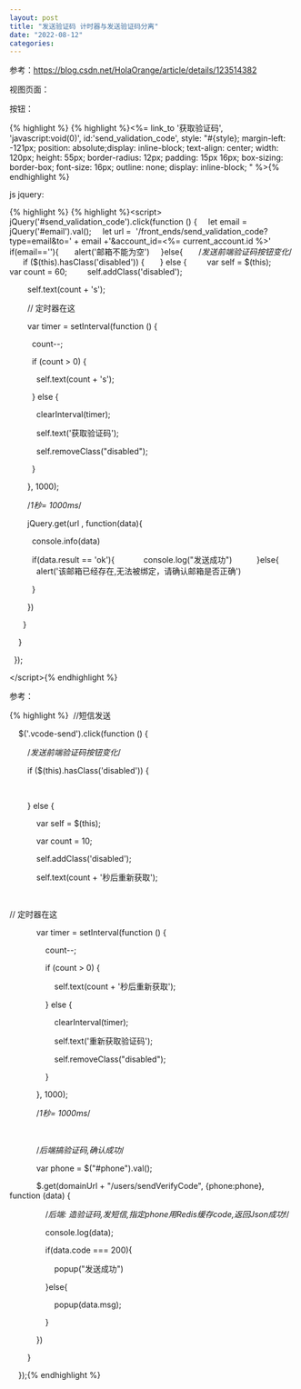 ```yaml
---
layout: post
title: "发送验证码 计时器与发送验证码分离"
date: "2022-08-12"
categories: 
---
```

<p>参考：<a href="https://blog.csdn.net/HolaOrange/article/details/123514382">https://blog.csdn.net/HolaOrange/article/details/123514382</a></p>

<p>视图页面：</p>

<p>按钮：</p>

{% highlight %}
{% highlight %}&lt;%= link_to &#39;获取验证码&#39;, &#39;javascript:void(0)&#39;, id:&#39;send_validation_code&#39;, style: &quot;#{style}; margin-left: -121px; position: absolute;display: inline-block; text-align: center; width: 120px; height: 55px; border-radius: 12px; padding: 15px 16px; box-sizing: border-box; font-size: 16px; outline: none; display: inline-block; &quot; %&gt;{% endhighlight %}

<p>js jquery:</p>

{% highlight %}
{% highlight %}&lt;script&gt;
&nbsp; jQuery(&#39;#send_validation_code&#39;).click(function () {
&nbsp;&nbsp;&nbsp; let email = jQuery(&#39;#email&#39;).val();
&nbsp;&nbsp;&nbsp; let url =&nbsp; &#39;/front_ends/send_validation_code?type=email&amp;to=&#39; + email +&#39;&amp;account_id=&lt;%= current_account.id %&gt;&#39;
&nbsp;&nbsp;&nbsp; if(email==&#39;&#39;){
&nbsp;&nbsp;&nbsp;&nbsp;&nbsp; alert(&#39;邮箱不能为空&#39;)
&nbsp;&nbsp;&nbsp; }else{
&nbsp;&nbsp;&nbsp;&nbsp;&nbsp; /*发送前端验证码按钮变化*/
&nbsp;&nbsp;&nbsp;&nbsp;&nbsp; if ($(this).hasClass(&#39;disabled&#39;)) {
&nbsp;&nbsp;&nbsp;&nbsp;&nbsp; } else {
&nbsp;&nbsp;&nbsp;&nbsp;&nbsp;&nbsp;&nbsp; var self = $(this);
&nbsp;&nbsp;&nbsp;&nbsp;&nbsp;&nbsp;&nbsp; var count = 60;
&nbsp;&nbsp;&nbsp;&nbsp;&nbsp;&nbsp;&nbsp; self.addClass(&#39;disabled&#39;);

&nbsp;&nbsp;&nbsp;&nbsp;&nbsp;&nbsp;&nbsp; self.text(count + &#39;s&#39;);

&nbsp;&nbsp;&nbsp;&nbsp;&nbsp;&nbsp;&nbsp; // 定时器在这

&nbsp;&nbsp;&nbsp;&nbsp;&nbsp;&nbsp;&nbsp; var timer = setInterval(function () {

&nbsp;&nbsp;&nbsp;&nbsp;&nbsp;&nbsp;&nbsp;&nbsp;&nbsp; count--;

&nbsp;&nbsp;&nbsp;&nbsp;&nbsp;&nbsp;&nbsp;&nbsp;&nbsp; if (count &gt; 0) {

&nbsp;&nbsp;&nbsp;&nbsp;&nbsp;&nbsp;&nbsp;&nbsp;&nbsp;&nbsp;&nbsp; self.text(count + &#39;s&#39;);

&nbsp;&nbsp;&nbsp;&nbsp;&nbsp;&nbsp;&nbsp;&nbsp;&nbsp; } else {

&nbsp;&nbsp;&nbsp;&nbsp;&nbsp;&nbsp;&nbsp;&nbsp;&nbsp;&nbsp;&nbsp; clearInterval(timer);

&nbsp;&nbsp;&nbsp;&nbsp;&nbsp;&nbsp;&nbsp;&nbsp;&nbsp;&nbsp;&nbsp; self.text(&#39;获取验证码&#39;);

&nbsp;&nbsp;&nbsp;&nbsp;&nbsp;&nbsp;&nbsp;&nbsp;&nbsp;&nbsp;&nbsp; self.removeClass(&quot;disabled&quot;);

&nbsp;&nbsp;&nbsp;&nbsp;&nbsp;&nbsp;&nbsp;&nbsp;&nbsp; }

&nbsp;&nbsp;&nbsp;&nbsp;&nbsp;&nbsp;&nbsp; }, 1000);

&nbsp;&nbsp;&nbsp;&nbsp;&nbsp;&nbsp;&nbsp; /*1秒= 1000ms*/

&nbsp;&nbsp;&nbsp;&nbsp;&nbsp;&nbsp;&nbsp; jQuery.get(url , function(data){

&nbsp;&nbsp;&nbsp;&nbsp;&nbsp;&nbsp;&nbsp;&nbsp;&nbsp; console.info(data)

&nbsp;&nbsp;&nbsp;&nbsp;&nbsp;&nbsp;&nbsp;&nbsp;&nbsp; if(data.result == &#39;ok&#39;){
&nbsp;&nbsp;&nbsp;&nbsp;&nbsp;&nbsp;&nbsp;&nbsp;&nbsp;&nbsp;&nbsp; console.log(&quot;发送成功&quot;)
&nbsp;&nbsp;&nbsp;&nbsp;&nbsp;&nbsp;&nbsp;&nbsp;&nbsp; }else{
&nbsp;&nbsp;&nbsp;&nbsp;&nbsp;&nbsp;&nbsp;&nbsp;&nbsp;&nbsp;&nbsp; alert(&#39;该邮箱已经存在,无法被绑定，请确认邮箱是否正确&#39;)

&nbsp;&nbsp;&nbsp;&nbsp;&nbsp;&nbsp;&nbsp;&nbsp;&nbsp; }

&nbsp;&nbsp;&nbsp;&nbsp;&nbsp;&nbsp;&nbsp; })

&nbsp;&nbsp;&nbsp;&nbsp;&nbsp; }

&nbsp;&nbsp;&nbsp; }

&nbsp; });

&lt;/script&gt;{% endhighlight %}

<p>参考：</p>

{% highlight %}
&nbsp;//短信发送

&nbsp;&nbsp;&nbsp; $(&#39;.vcode-send&#39;).click(function () {

&nbsp;&nbsp;&nbsp;&nbsp;&nbsp;&nbsp;&nbsp; /*发送前端验证码按钮变化*/

&nbsp;&nbsp;&nbsp;&nbsp;&nbsp;&nbsp;&nbsp; if ($(this).hasClass(&#39;disabled&#39;)) {

&nbsp;

&nbsp;&nbsp;&nbsp;&nbsp;&nbsp;&nbsp;&nbsp; } else {

&nbsp;&nbsp;&nbsp;&nbsp;&nbsp;&nbsp;&nbsp;&nbsp;&nbsp;&nbsp;&nbsp; var self = $(this);

&nbsp;&nbsp;&nbsp;&nbsp;&nbsp;&nbsp;&nbsp;&nbsp;&nbsp;&nbsp;&nbsp; var count = 10;

&nbsp;&nbsp;&nbsp;&nbsp;&nbsp;&nbsp;&nbsp;&nbsp;&nbsp;&nbsp;&nbsp; self.addClass(&#39;disabled&#39;);

&nbsp;&nbsp;&nbsp;&nbsp;&nbsp;&nbsp;&nbsp;&nbsp;&nbsp;&nbsp;&nbsp; self.text(count + &#39;秒后重新获取&#39;);

&nbsp;

// 定时器在这

&nbsp;&nbsp;&nbsp;&nbsp;&nbsp;&nbsp;&nbsp;&nbsp;&nbsp;&nbsp;&nbsp; var timer = setInterval(function () {

&nbsp;&nbsp;&nbsp;&nbsp;&nbsp;&nbsp;&nbsp;&nbsp;&nbsp;&nbsp;&nbsp;&nbsp;&nbsp;&nbsp;&nbsp; count--;

&nbsp;&nbsp;&nbsp;&nbsp;&nbsp;&nbsp;&nbsp;&nbsp;&nbsp;&nbsp;&nbsp;&nbsp;&nbsp;&nbsp;&nbsp; if (count &gt; 0) {

&nbsp;&nbsp;&nbsp;&nbsp;&nbsp;&nbsp;&nbsp;&nbsp;&nbsp;&nbsp;&nbsp;&nbsp;&nbsp;&nbsp;&nbsp;&nbsp;&nbsp;&nbsp;&nbsp; self.text(count + &#39;秒后重新获取&#39;);

&nbsp;&nbsp;&nbsp;&nbsp;&nbsp;&nbsp;&nbsp;&nbsp;&nbsp;&nbsp;&nbsp;&nbsp;&nbsp;&nbsp;&nbsp; } else {

&nbsp;&nbsp;&nbsp;&nbsp;&nbsp;&nbsp;&nbsp;&nbsp;&nbsp;&nbsp;&nbsp;&nbsp;&nbsp;&nbsp;&nbsp;&nbsp;&nbsp;&nbsp;&nbsp; clearInterval(timer);

&nbsp;&nbsp;&nbsp;&nbsp;&nbsp;&nbsp;&nbsp;&nbsp;&nbsp;&nbsp;&nbsp;&nbsp;&nbsp;&nbsp;&nbsp;&nbsp;&nbsp;&nbsp;&nbsp; self.text(&#39;重新获取验证码&#39;);

&nbsp;&nbsp;&nbsp;&nbsp;&nbsp;&nbsp;&nbsp;&nbsp;&nbsp;&nbsp;&nbsp;&nbsp;&nbsp;&nbsp;&nbsp;&nbsp;&nbsp;&nbsp;&nbsp; self.removeClass(&quot;disabled&quot;);

&nbsp;&nbsp;&nbsp;&nbsp;&nbsp;&nbsp;&nbsp;&nbsp;&nbsp;&nbsp;&nbsp;&nbsp;&nbsp;&nbsp;&nbsp; }

&nbsp;&nbsp;&nbsp;&nbsp;&nbsp;&nbsp;&nbsp;&nbsp;&nbsp;&nbsp;&nbsp; }, 1000);

&nbsp;&nbsp;&nbsp;&nbsp;&nbsp;&nbsp;&nbsp;&nbsp;&nbsp;&nbsp;&nbsp; /*1秒= 1000ms*/

&nbsp;

&nbsp;&nbsp;&nbsp;&nbsp;&nbsp;&nbsp;&nbsp;&nbsp;&nbsp;&nbsp;&nbsp; /*后端搞验证码,确认成功*/

&nbsp;&nbsp;&nbsp;&nbsp;&nbsp;&nbsp;&nbsp;&nbsp;&nbsp;&nbsp;&nbsp; var phone = $(&quot;#phone&quot;).val();

&nbsp;&nbsp;&nbsp;&nbsp;&nbsp;&nbsp;&nbsp;&nbsp;&nbsp;&nbsp;&nbsp; $.get(domainUrl + &quot;/users/sendVerifyCode&quot;, {phone:phone}, function (data) {

&nbsp;&nbsp;&nbsp;&nbsp;&nbsp;&nbsp;&nbsp;&nbsp;&nbsp;&nbsp;&nbsp;&nbsp;&nbsp;&nbsp;&nbsp; /*后端: 造验证码,发短信,指定phone用Redis缓存code,返回Json成功!*/

&nbsp;&nbsp;&nbsp;&nbsp;&nbsp;&nbsp;&nbsp;&nbsp;&nbsp;&nbsp;&nbsp;&nbsp;&nbsp;&nbsp;&nbsp; console.log(data);

&nbsp;&nbsp;&nbsp;&nbsp;&nbsp;&nbsp;&nbsp;&nbsp;&nbsp;&nbsp;&nbsp;&nbsp;&nbsp;&nbsp;&nbsp; if(data.code === 200){

&nbsp;&nbsp;&nbsp;&nbsp;&nbsp;&nbsp;&nbsp;&nbsp;&nbsp;&nbsp;&nbsp;&nbsp;&nbsp;&nbsp;&nbsp;&nbsp;&nbsp;&nbsp;&nbsp; popup(&quot;发送成功&quot;)

&nbsp;&nbsp;&nbsp;&nbsp;&nbsp;&nbsp;&nbsp;&nbsp;&nbsp;&nbsp;&nbsp;&nbsp;&nbsp;&nbsp;&nbsp; }else{

&nbsp;&nbsp;&nbsp;&nbsp;&nbsp;&nbsp;&nbsp;&nbsp;&nbsp;&nbsp;&nbsp;&nbsp;&nbsp;&nbsp;&nbsp;&nbsp;&nbsp;&nbsp;&nbsp; popup(data.msg);

&nbsp;&nbsp;&nbsp;&nbsp;&nbsp;&nbsp;&nbsp;&nbsp;&nbsp;&nbsp;&nbsp;&nbsp;&nbsp;&nbsp;&nbsp; }

&nbsp;&nbsp;&nbsp;&nbsp;&nbsp;&nbsp;&nbsp;&nbsp;&nbsp;&nbsp;&nbsp; })

&nbsp;&nbsp;&nbsp;&nbsp;&nbsp;&nbsp;&nbsp; }

&nbsp;&nbsp;&nbsp; });{% endhighlight %}

